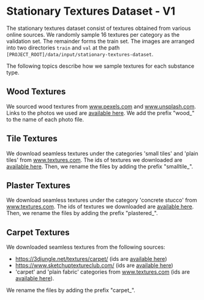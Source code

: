 # Stationary Textures Dataset - V1
The stationary textures dataset consist of textures obtained from various online sources.
We randomly sample 16 textures per category as the validation set. The remainder forms the train set. 
The images are arranged into two directories `train` and `val` at the path `[PROJECT_ROOT]/data/input/stationary-textures-dataset`. 

The following topics describe how we sample textures for each substance type.
## Wood Textures
We sourced wood textures from www.pexels.com and www.unsplash.com. 
Links to the photos we used are [available here](../txt/wood_texture_links.txt). 
We add the prefix "wood_" to the name of each photo file.

## Tile Textures
We download seamless textures under the categories 'small tiles' and 'plain tiles' from www.textures.com.
The ids of textures we downloaded are [available here](../txt/tile_texture_ids.txt).
Then, we rename the files by adding the prefix "smalltile_".

## Plaster Textures
We download seamless textures under the category 'concrete stucco' from www.textures.com.
The ids of textures we downloaded are [available here](../txt/plaster_texture_ids.txt).
Then, we rename the files by adding the prefix "plastered_".

## Carpet Textures
We downloaded seamless textures from the following sources:
- https://3djungle.net/textures/carpet/ (ids are [available here](../txt/carpet_3djungle_ids.txt))
- https://www.sketchuptextureclub.com/ (ids are [available here](../txt/carpet_sketchup_ids.txt))
- 'carpet' and 'plain fabric' categories from www.textures.com (ids are [available here](../txt/carpet_texturecom_ids.txt)).

We rename the files by adding the prefix "carpet_".